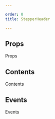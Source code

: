 ```yaml
---

order: 0
title: StepperHeader

---
```

 
## Props
 
Props
 
## Contents
 
Contents
 
## Events
 
Events
 
